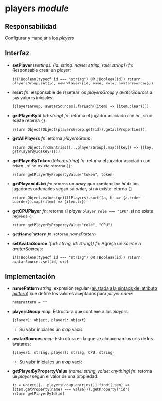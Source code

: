 # players _module_

## Responsabilidad

Configurar y manejar a los _players_

## Interfaz

-   **setPlayer** (_settings: {id: string, name: string, role: string}_) _fn_: Responsable crear un _player_:

    ```
    if(!Boolean(typeof id === "string") OR !Boolean(id)) return
    playersGroup.set(id, new Player({id, name, role, avatarSources}))
    ```

-   **reset** _fn_: responsable de resetear los _playersGroup_ y _avatarSources_ a sus valores iniciales:

    ```
    [playersGroup, avatarSources].forEach((item) => {item.clear()})
    ```

-   **getPlayerById** (_id: string_) _fn_: retorna el jugador asociado con _id_ , si no existe retorna `{}`:

    ```
    return Object(Object(playersGroup.get(id)).getAllProperties())
    ```

-   **getAllPlayers** _fn_: retorna _playersGroup_:

    ```
    return Object.fromEntries([...playersGroup].map(([key]) => {[key, getPlayerById(key)]}))
    ```

-   **getPlayerByToken** (_token: string_) _fn_: retorna el jugador asociado con _token_ , si no existe retorna `{}`:

    ```
    return getPlayerByPropertyValue("token", token)
    ```

-   **getPlayersIdList** _fn_: retorna un _array_ que contiene los _id_ de los jugadores ordenados según su _order_, si no existe retorna `[]`

    ```
    return Object.values(getAllPlayers).sort((a, b) => {a.order - b.order}).map((item) => {item.id})
    ```

-   **getCPUPlayer** _fn_: retorna al _player_ `player.role === "CPU"`, si no existe regresa `{}`

    ```
    return getPlayerByPropertyValue("role", "CPU")
    ```

-   **getNamePattern** _fn_: retorna _namePattern_

-   **setAvatarSource** _({url: string, id: string}) fn_: Agrega un _source_ a _avatarSources_:

    ```
    if(!Boolean(typeof id === "string") OR !Boolean(id)) return
    avatarSources.set(id, url)
    ```

## Implementación

-   **namePattern** _string_: expresión regular ([ajustada a la sintaxis del atributo _pattern_](https://developer.mozilla.org/en-US/docs/Web/HTML/Attributes/pattern#examples)) que define los valores aceptados para _player.name_:

    ```
    namePattern = ""
    ```

-   **playersGroup** _map_: Estructura que contiene a los _players_:

    ```
    {player1: object, player2: object}
    ```

    -   Su valor inicial es un _map_ vacío

-   **avatarSources** _map_: Estructura en la que se almacenan los urls de los avatares:

    ```
    {player1: string, player2: string, CPU: string}
    ```

    -   Su valor inicial es un _map_ vacío

-   **getPlayerByPropertyValue** _(name: string, value: anything) fn_: retorna un _player_ según el valor de una propiedad:

    ```
    id = Object([...playersGroup.entries()].find((item) => {item.getProperty(name) === value})).getProperty("id")
    return getPlayerById(id)
    ```
